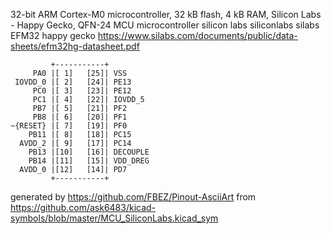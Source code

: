 32-bit ARM Cortex-M0 microcontroller, 32 kB flash, 4 kB  RAM, Silicon Labs - Happy Gecko, QFN-24
MCU microcontroller silicon labs siliconlabs silabs EFM32 happy gecko
https://www.silabs.com/documents/public/data-sheets/efm32hg-datasheet.pdf


	         +-----------+
	     PA0 |[ 1]   [25]| VSS
	 IOVDD_0 |[ 2]   [24]| PE13
	     PC0 |[ 3]   [23]| PE12
	     PC1 |[ 4]   [22]| IOVDD_5
	     PB7 |[ 5]   [21]| PF2
	     PB8 |[ 6]   [20]| PF1
	~{RESET} |[ 7]   [19]| PF0
	    PB11 |[ 8]   [18]| PC15
	  AVDD_2 |[ 9]   [17]| PC14
	    PB13 |[10]   [16]| DECOUPLE
	    PB14 |[11]   [15]| VDD_DREG
	  AVDD_0 |[12]   [14]| PD7
	         +-----------+


generated by https://github.com/FBEZ/Pinout-AsciiArt from https://github.com/ask6483/kicad-symbols/blob/master/MCU_SiliconLabs.kicad_sym